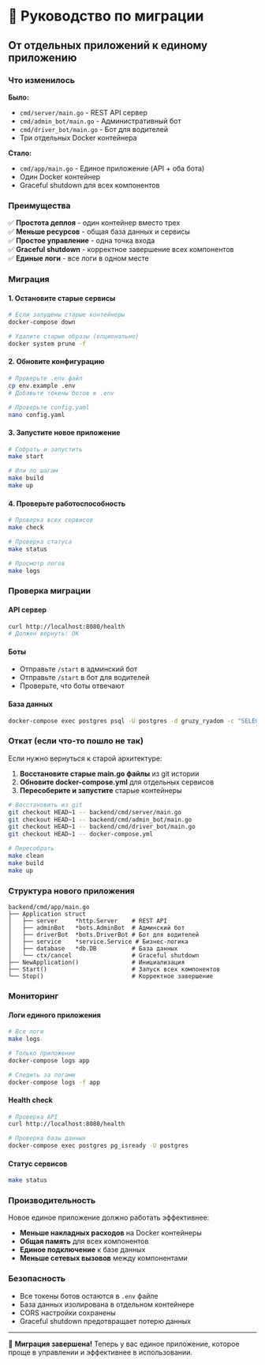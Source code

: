 # 🔄 Руководство по миграции

## От отдельных приложений к единому приложению

### Что изменилось

**Было:**
- `cmd/server/main.go` - REST API сервер
- `cmd/admin_bot/main.go` - Административный бот
- `cmd/driver_bot/main.go` - Бот для водителей
- Три отдельных Docker контейнера

**Стало:**
- `cmd/app/main.go` - Единое приложение (API + оба бота)
- Один Docker контейнер
- Graceful shutdown для всех компонентов

### Преимущества

✅ **Простота деплоя** - один контейнер вместо трех  
✅ **Меньше ресурсов** - общая база данных и сервисы  
✅ **Простое управление** - одна точка входа  
✅ **Graceful shutdown** - корректное завершение всех компонентов  
✅ **Единые логи** - все логи в одном месте  

### Миграция

#### 1. Остановите старые сервисы
```bash
# Если запущены старые контейнеры
docker-compose down

# Удалите старые образы (опционально)
docker system prune -f
```

#### 2. Обновите конфигурацию
```bash
# Проверьте .env файл
cp env.example .env
# Добавьте токены ботов в .env

# Проверьте config.yaml
nano config.yaml
```

#### 3. Запустите новое приложение
```bash
# Собрать и запустить
make start

# Или по шагам
make build
make up
```

#### 4. Проверьте работоспособность
```bash
# Проверка всех сервисов
make check

# Проверка статуса
make status

# Просмотр логов
make logs
```

### Проверка миграции

#### API сервер
```bash
curl http://localhost:8080/health
# Должен вернуть: OK
```

#### Боты
- Отправьте `/start` в админский бот
- Отправьте `/start` в бот для водителей
- Проверьте, что боты отвечают

#### База данных
```bash
docker-compose exec postgres psql -U postgres -d gruzy_ryadom -c "SELECT version();"
```

### Откат (если что-то пошло не так)

Если нужно вернуться к старой архитектуре:

1. **Восстановите старые main.go файлы** из git истории
2. **Обновите docker-compose.yml** для отдельных сервисов
3. **Пересоберите и запустите** старые контейнеры

```bash
# Восстановить из git
git checkout HEAD~1 -- backend/cmd/server/main.go
git checkout HEAD~1 -- backend/cmd/admin_bot/main.go
git checkout HEAD~1 -- backend/cmd/driver_bot/main.go
git checkout HEAD~1 -- docker-compose.yml

# Пересобрать
make clean
make build
make up
```

### Структура нового приложения

```
backend/cmd/app/main.go
├── Application struct
│   ├── server     *http.Server    # REST API
│   ├── adminBot   *bots.AdminBot  # Админский бот
│   ├── driverBot  *bots.DriverBot # Бот для водителей
│   ├── service    *service.Service # Бизнес-логика
│   ├── database   *db.DB          # База данных
│   └── ctx/cancel                 # Graceful shutdown
├── NewApplication()               # Инициализация
├── Start()                        # Запуск всех компонентов
└── Stop()                         # Корректное завершение
```

### Мониторинг

#### Логи единого приложения
```bash
# Все логи
make logs

# Только приложение
docker-compose logs app

# Следить за логами
docker-compose logs -f app
```

#### Health check
```bash
# Проверка API
curl http://localhost:8080/health

# Проверка базы данных
docker-compose exec postgres pg_isready -U postgres
```

#### Статус сервисов
```bash
make status
```

### Производительность

Новое единое приложение должно работать эффективнее:

- **Меньше накладных расходов** на Docker контейнеры
- **Общая память** для всех компонентов
- **Единое подключение** к базе данных
- **Меньше сетевых вызовов** между компонентами

### Безопасность

- Все токены ботов остаются в `.env` файле
- База данных изолирована в отдельном контейнере
- CORS настройки сохранены
- Graceful shutdown предотвращает потерю данных

---

🎉 **Миграция завершена!** Теперь у вас единое приложение, которое проще в управлении и эффективнее в использовании. 